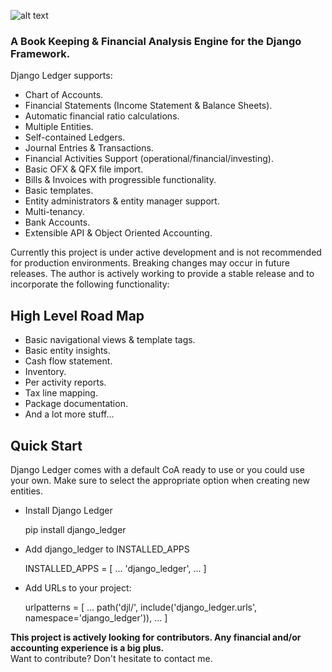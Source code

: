 ![alt text](https://us-east-1.linodeobjects.com/django-ledger/logo/django-ledger-logo@2x.png)

### A Book Keeping & Financial Analysis Engine for the Django Framework.

Django Ledger supports:

- Chart of Accounts.
- Financial Statements (Income Statement & Balance Sheets).
- Automatic financial ratio calculations.
- Multiple Entities.
- Self-contained Ledgers.
- Journal Entries & Transactions.
- Financial Activities Support (operational/financial/investing).
- Basic OFX & QFX file import.
- Bills & Invoices with progressible functionality.
- Basic templates.
- Entity administrators & entity manager support.
- Multi-tenancy.
- Bank Accounts.
- Extensible API & Object Oriented Accounting.


Currently this project is under active development and is not recommended for production environments.
Breaking changes may occur in future releases.
The author is actively working to provide a stable release and to incorporate
the following functionality:

## High Level Road Map
- Basic navigational views & template tags.
- Basic entity insights.
- Cash flow statement.
- Inventory.
- Per activity reports.
- Tax line mapping.
- Package documentation.
- And a lot more stuff...

## Quick Start
Django Ledger comes with a default CoA ready to use or you could use your own.
Make sure to select the appropriate option when creating new entities.
    
* Install Django Ledger


    pip install django_ledger
    
* Add django_ledger to INSTALLED_APPS


    INSTALLED_APPS = [
        ...
        'django_ledger',
        ...
    ]

* Add URLs to your project:


    urlpatterns = [
        ...
        path('djl/', include('django_ledger.urls', namespace='django_ledger')),
        ...
    ]
  
__This project is actively looking for contributors. Any financial and/or
accounting experience is a big plus.__ \
Want to contribute? Don't hesitate to contact me.